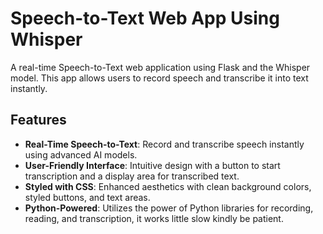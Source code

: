 # Speech-to-Text Web App Using Whisper

A real-time Speech-to-Text web application using Flask and the Whisper model. This app allows users to record speech and transcribe it into text instantly.

## Features

- **Real-Time Speech-to-Text**: Record and transcribe speech instantly using advanced AI models.
- **User-Friendly Interface**: Intuitive design with a button to start transcription and a display area for transcribed text.
- **Styled with CSS**: Enhanced aesthetics with clean background colors, styled buttons, and text areas.
- **Python-Powered**: Utilizes the power of Python libraries for recording, reading, and transcription, it works little slow kindly be patient.

